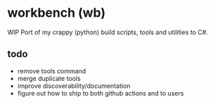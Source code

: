 # workbench (wb)
WIP Port of my crappy (python) build scripts, tools and utilities to C#. 

## todo
* remove tools command
* merge duplicate tools
* improve discoverability/documentation
* figure out how to ship to both github actions and to users
